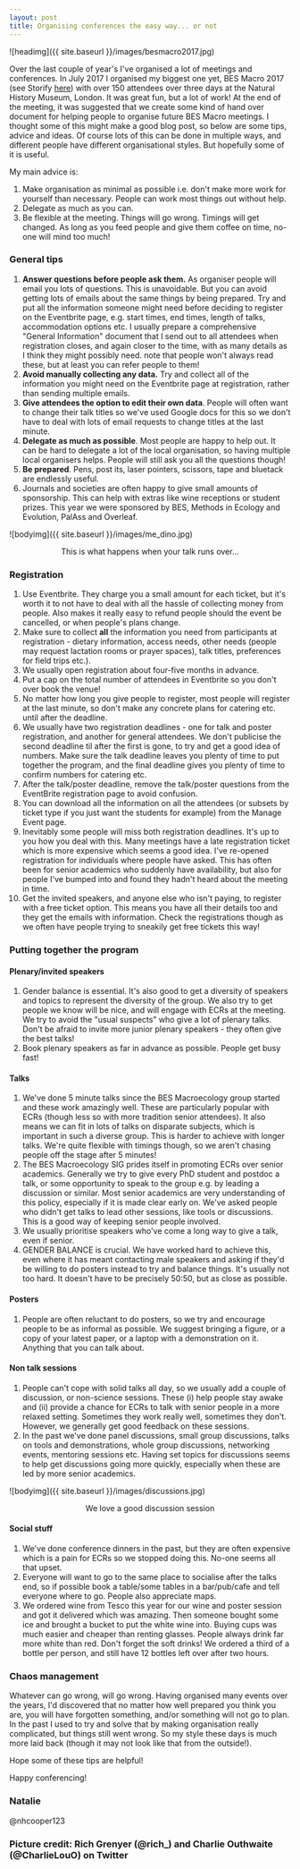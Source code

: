 ```yaml
---
layout: post
title: Organising conferences the easy way... or not
---
```


![headimg]({{ site.baseurl }}/images/besmacro2017.jpg)

Over the last couple of year's I've organised a lot of meetings and conferences. In July 2017 I organised my biggest one yet, BES Macro 2017 (see Storify [here](https://storify.com/sheardcat/bes-macro-2017)) with over 150 attendees over three days at the Natural History Museum, London. It was great fun, but a lot of work! At the end of the meeting, it was suggested that we create some kind of hand over document for helping people to organise future BES Macro meetings. I thought some of this might make a good blog post, so below are some tips, advice and ideas. Of course lots of this can be done in multiple ways, and different people have different organisational styles. But hopefully some of it is useful.

My main advice is:

1. Make organisation as minimal as possible i.e. don't make more work for yourself than necessary. People can work most things out without help.
1. Delegate as much as you can.
1. Be flexible at the meeting. Things will go wrong. Timings will get changed. As long as you feed people and give them coffee on time, no-one will mind too much!

### General tips
1. **Answer questions before people ask them.** As organiser people will email you lots of questions. This is unavoidable. But you can avoid getting lots of emails about the same things by being prepared. Try and put all the information someone might need before deciding to register on the Eventbrite page, e.g. start times, end times, length of talks, accommodation options etc. I usually prepare a comprehensive "General Information" document that I send out to all attendees when registration closes, and again closer to the time, with as many details as I think they might possibly need. note that people won't always read these, but at least you can refer people to them!
2. **Avoid manually collecting any data.** Try and collect all of the information you might need on the Eventbrite page at registration, rather than sending multiple emails.
3. **Give attendees the option to edit their own data**. People will often want to change their talk titles so we've used Google docs for this so we don't have to deal with lots of email requests to change titles at the last minute.
4. **Delegate as much as possible**. Most people are happy to help out. It can be hard to delegate a lot of the local organisation, so having multiple local organisers helps. People will still ask you all the questions though!
6. **Be prepared**. Pens, post its, laser pointers, scissors, tape and bluetack are endlessly useful.
1. Journals and societies are often happy to give small amounts of sponsorship. This can help with extras like wine receptions or student prizes. This year we were sponsored by BES, Methods in Ecology and Evolution, PalAss and Overleaf.

![bodyimg]({{ site.baseurl }}/images/me_dino.jpg)
<center>This is what happens when your talk runs over...</center>

### Registration
1. Use Eventbrite. They charge you a small amount for each ticket, but it's worth it to not have to deal with all the hassle of collecting money from people. Also makes it really easy to refund people should the event be cancelled, or when people's plans change.
1. Make sure to collect **all** the information you need from participants at registration - dietary information, access needs, other needs (people may request lactation rooms or prayer spaces), talk titles, preferences for field trips etc.).
1. We usually open registration about four-five months in advance.
1. Put a cap on the total number of attendees in Eventbrite so you don't over book the venue!
1. No matter how long you give people to register, most people will register at the last minute, so don't make any concrete plans for catering etc. until after the deadline.
1. We usually have two registration deadlines - one for talk and poster registration, and another for general attendees. We don't publicise the second deadline til after the first is gone, to try and get a good idea of numbers. Make sure the talk deadline leaves you plenty of time to put together the program, and the final deadline gives you plenty of time to confirm numbers for catering etc.
1. After the talk/poster deadline, remove the talk/poster questions from the EventBrite registration page to avoid confusion.
1. You can download all the information on all the attendees (or subsets by ticket type if you just want the students for example) from the Manage Event page.
1. Inevitably some people will miss both registration deadlines. It's up to you how you deal with this. Many meetings have a late registration ticket which is more expensive which seems a good idea. I've re-opened registration for individuals where people have asked. This has often been for senior academics who suddenly have availability, but also for people I've bumped into and found they hadn't heard about the meeting in time.
1. Get the invited speakers, and anyone else who isn't paying, to register with a free ticket option. This means you have all their details too and they get the emails with information. Check the registrations though as we often have people trying to sneakily get free tickets this way!

### Putting together the program
#### Plenary/invited speakers
1. Gender balance is essential. It's also good to get a diversity of speakers and topics to represent the diversity of the group. We also try to get people we know will be nice, and will engage with ECRs at the meeting. We try to avoid the "usual suspects" who give a lot of plenary talks. Don't be afraid to invite more junior plenary speakers - they often give the best talks! 
1. Book plenary speakers as far in advance as possible. People get busy fast!

#### Talks
1. We've done 5 minute talks since the BES Macroecology group started and these work amazingly well. These are particularly popular with ECRs (though less so with more tradition senior attendees). It also means we can fit in lots of talks on disparate subjects, which is important in such a diverse group. This is harder to achieve with longer talks. We're quite flexible with timings though, so we aren't chasing people off the stage after 5 minutes!
1. The BES Macroecology SIG prides itself in promoting ECRs over senior academics. Generally we try to give every PhD student and postdoc a talk, or some opportunity to speak to the group e.g. by leading a discussion or similar. Most senior academics are very understanding of this policy, especially if it is made clear early on. We've asked people who didn't get talks to lead other sessions, like tools or discussions. This is a good way of keeping senior people involved.
1. We usually prioritise speakers who've come a long way to give a talk, even if senior.
1. GENDER BALANCE is crucial. We have worked hard to achieve this, even where it has meant contacting male speakers and asking if they'd be willing to do posters instead to try and balance things. It's usually not too hard. It doesn't have to be precisely 50:50, but as close as possible.

#### Posters
1. People are often reluctant to do posters, so we try and encourage people to be as informal as possible. We suggest bringing a figure, or a copy of your latest paper, or a laptop with a demonstration on it. Anything that you can talk about.

#### Non talk sessions
1. People can't cope with solid talks all day, so we usually add a couple of discussion, or non-science sessions. These (i) help people stay awake and (ii) provide a chance for ECRs to talk with senior people in a more relaxed setting. Sometimes they work really well, sometimes they don't. However, we generally get good feedback on these sessions.
1. In the past we've done panel discussions, small group discussions, talks on tools and demonstrations, whole group discussions, networking events, mentoring sessions etc. Having set topics for discussions seems to help get discussions going more quickly, especially when these are led by more senior academics.

![bodyimg]({{ site.baseurl }}/images/discussions.jpg)
<center>We love a good discussion session</center>

#### Social stuff
1. We've done conference dinners in the past, but they are often expensive which is a pain for ECRs so we stopped doing this. No-one seems all that upset.
1. Everyone will want to go to the same place to socialise after the talks end, so if possible book a table/some tables in a bar/pub/cafe and tell everyone where to go. People also appreciate maps.
1. We ordered wine from Tesco this year for our wine and poster session and got it delivered which was amazing. Then someone bought some ice and brought a bucket to put the white wine into. Buying cups was much easier and cheaper than renting glasses. People always drink far more white than red. Don't forget the soft drinks! We ordered a third of a bottle per person, and still have 12 bottles left over after two hours.

### Chaos management
Whatever can go wrong, will go wrong. Having organised many events over the years, I'd discovered that no matter how well prepared you think you are, you will have forgotten something, and/or something will not go to plan. In the past I used to try and solve that by making organisation really complicated, but things still went wrong. So my style these days is much more laid back (though it may not look like that from the outside!). 

Hope some of these tips are helpful!

Happy conferencing!

### Natalie 
@nhcooper123

### Picture credit: Rich Grenyer (@rich_) and Charlie Outhwaite (@CharlieLouO) on Twitter